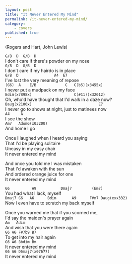 ```yaml
---
layout: post
title: "It Never Entered My Mind"
permalink: /it-never-entered-my-mind/
category: 
    - covers
published: true
---
```


(Rogers and Hart, John Lewis)  

`G/B  D  G/B  D`  
I don't care if there's powder on my nose  
`G/B  D  G/B  D`  
I don't care if my hairdo is in place  
`G/B  D                A4  E7`  
I've lost the very meaning of repose  
`(G6)  A    E/B             C   C(b5)(x3455x)`  
I never put a mudpack on my face  
`Edim(x7898x)                   C(#11)(x32012)`  
Oh, who'd have thought that I'd walk in a daze now?  
`Baug(x2100x)                              E7`  
I never go to shows at night, just to matinees now  
`A4     A`  
I see the show  
`Am7   Adom6(x03200)`  
And home I go  
  
Once I laughed when I heard you saying  
That I'd be playing solitaire  
Uneasy in my easy chair  
It never entered my mind  
  
And once you told me I was mistaken  
That I'd awaken with the sun  
And ordered orange juice for one  
It never entered my mind  
  
`G6          A9           Dmaj7         (Em7)`  
You had what I lack, myself  
`Dmaj7 G6   A6      Bdim       A9      F#m7 Daug(xxx332)`  
Now I even have to scratch my back myself  
  
Once you warned me that if you scorned me,  
I'd say the maiden's prayer again  
`Am   Adim`  
And wish that you were there again  
`G6 A6 F#7b9 B7`  
To get into my hair again  
`G6 A6 Bbdim Bm`  
It never entered my mind  
`G6 A6 D6maj7(x07677)`  
It never entered my mind